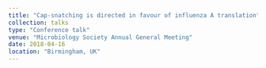 ```yaml
---
title: "Cap-snatching is directed in favour of influenza A translation"
collection: talks
type: "Conference talk"
venue: "Microbiology Society Annual General Meeting"
date: 2018-04-16
location: "Birmingham, UK"
---
```


